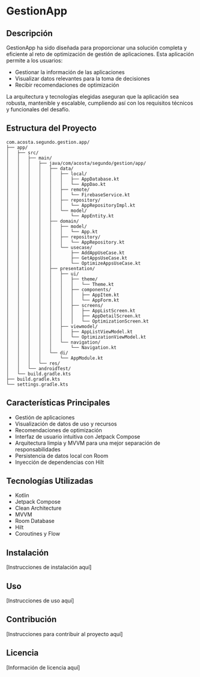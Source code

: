 # GestionApp

## Descripción

GestionApp ha sido diseñada para proporcionar una solución completa y eficiente al reto de optimización de gestión de aplicaciones. Esta aplicación permite a los usuarios:

- Gestionar la información de las aplicaciones
- Visualizar datos relevantes para la toma de decisiones
- Recibir recomendaciones de optimización

La arquitectura y tecnologías elegidas aseguran que la aplicación sea robusta, mantenible y escalable, cumpliendo así con los requisitos técnicos y funcionales del desafío.

## Estructura del Proyecto

```
com.acosta.segundo.gestion.app/
├── app/
│   ├── src/
│   │   ├── main/
│   │   │   ├── java/com/acosta/segundo/gestion/app/
│   │   │   │   ├── data/
│   │   │   │   │   ├── local/
│   │   │   │   │   │   ├── AppDatabase.kt
│   │   │   │   │   │   └── AppDao.kt
│   │   │   │   │   ├── remote/
│   │   │   │   │   │   └── FirebaseService.kt
│   │   │   │   │   ├── repository/
│   │   │   │   │   │   └── AppRepositoryImpl.kt
│   │   │   │   │   └── model/
│   │   │   │   │       └── AppEntity.kt
│   │   │   │   ├── domain/
│   │   │   │   │   ├── model/
│   │   │   │   │   │   └── App.kt
│   │   │   │   │   ├── repository/
│   │   │   │   │   │   └── AppRepository.kt
│   │   │   │   │   └── usecase/
│   │   │   │   │       ├── AddAppUseCase.kt
│   │   │   │   │       ├── GetAppsUseCase.kt
│   │   │   │   │       └── OptimizeAppsUseCase.kt
│   │   │   │   ├── presentation/
│   │   │   │   │   ├── ui/
│   │   │   │   │   │   ├── theme/
│   │   │   │   │   │   │   └── Theme.kt
│   │   │   │   │   │   ├── components/
│   │   │   │   │   │   │   ├── AppItem.kt
│   │   │   │   │   │   │   └── AppForm.kt
│   │   │   │   │   │   ├── screens/
│   │   │   │   │   │   │   ├── AppListScreen.kt
│   │   │   │   │   │   │   ├── AppDetailScreen.kt
│   │   │   │   │   │   │   └── OptimizationScreen.kt
│   │   │   │   │   ├── viewmodel/
│   │   │   │   │   │   ├── AppListViewModel.kt
│   │   │   │   │   │   └── OptimizationViewModel.kt
│   │   │   │   │   └── navigation/
│   │   │   │   │       └── Navigation.kt
│   │   │   │   └── di/
│   │   │   │       └── AppModule.kt
│   │   │   └── res/
│   │   └── androidTest/
│   └── build.gradle.kts
├── build.gradle.kts
└── settings.gradle.kts
```

## Características Principales

- Gestión de aplicaciones
- Visualización de datos de uso y recursos
- Recomendaciones de optimización
- Interfaz de usuario intuitiva con Jetpack Compose
- Arquitectura limpia y MVVM para una mejor separación de responsabilidades
- Persistencia de datos local con Room
- Inyección de dependencias con Hilt

## Tecnologías Utilizadas

- Kotlin
- Jetpack Compose
- Clean Architecture
- MVVM
- Room Database
- Hilt
- Coroutines y Flow

## Instalación

[Instrucciones de instalación aquí]

## Uso

[Instrucciones de uso aquí]

## Contribución

[Instrucciones para contribuir al proyecto aquí]

## Licencia

[Información de licencia aquí]
